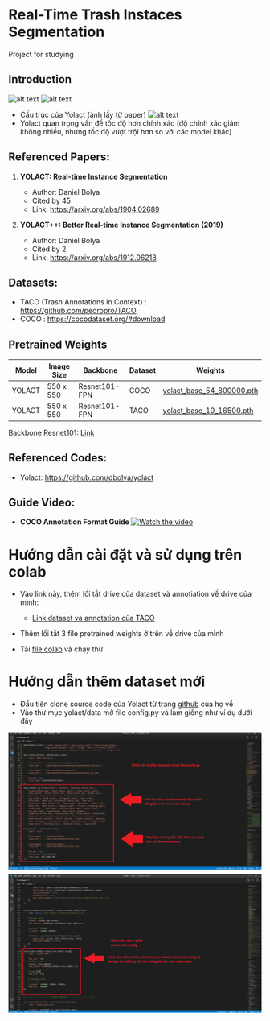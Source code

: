 # Real-Time Trash Instaces Segmentation
 Project for studying

## **Introduction**

![alt text](https://miro.medium.com/max/1400/0*QeOs5RvXlkbDkLOy.png)
![alt text](https://miro.medium.com/max/1400/1*n64Z12hTZMph6H5EUbG0Nw.png)
- Cấu trúc của Yolact (ảnh lấy từ paper)
![alt text](https://miro.medium.com/max/1400/1*8xmRyJa0Plkp0xByomvb7A.png)
- Yolact quan trọng vấn đề tốc độ hơn chính xác (độ chính xác giảm không nhiều, nhưng tốc độ vượt trội hơn so với các model khác)

## **Referenced Papers:** 

1. **YOLACT: Real-time Instance Segmentation**
    - Author: Daniel Bolya
    - Cited by 45
    - Link: https://arxiv.org/abs/1904.02689

2.	**YOLACT++: Better Real-time Instance Segmentation (2019)**
    -	Author: Daniel Bolya
    -	Cited by 2
    -	Link: https://arxiv.org/abs/1912.06218

## **Datasets:**
  -	TACO (Trash Annotations in Context)	: https://github.com/pedropro/TACO
  -	COCO 					: https://cocodataset.org/#download
  
## **Pretrained Weights**
	
Model | Image Size | Backbone | Dataset | Weights
--- | --- | --- | --- | --- 
YOLACT | 550 x 550 | Resnet101-FPN | COCO | [yolact_base_54_800000.pth](https://drive.google.com/file/d/1UYy3dMapbH1BnmtZU4WH1zbYgOzzHHf_/view)
YOLACT | 550 x 550 | Resnet101-FPN | TACO | [yolact_base_10_16500.pth](https://drive.google.com/file/d/1XuCem1VaEv4X_IZr1ccgBwoJ_pWM8yRE/view?usp=sharing)

Backbone Resnet101: [Link](https://drive.google.com/file/d/1tvqFPd4bJtakOlmn-uIA492g2qurRChj/view?usp=sharing)


## **Referenced Codes:**
  -	Yolact: https://github.com/dbolya/yolact

## **Guide Video:**
- **COCO Annotation Format Guide**
[![Watch the video](https://img.youtube.com/vi/h6s61a_pqfM/maxresdefault.jpg)](https://www.youtube.com/watch?v=h6s61a_pqfM)
	
# **Hướng dẫn cài đặt và sử dụng trên colab**
- Vào link này, thêm lối tắt drive của dataset và annotiation về drive của mình: 
	- [Link dataset và annotation của TACO](https://drive.google.com/file/d/1Ol3OcfjAfRul0lxKuV6ezaKP89HXqDMz/view?usp=sharing)
- Thêm lối tắt 3 file pretrained weights ở trên về drive của mình

- Tải [file colab](https://colab.research.google.com/drive/1ZVlF6K5HfcsS_G1tW_esY542n80CZOn0?usp=sharing) và chạy thử

# **Hướng dẫn thêm dataset mới**
- Đầu tiên clone source code của Yolact từ trang [github](https://github.com/dbolya/yolact) của họ về
- Vào thư mục yolact/data mở file config.py và làm giống như ví dụ dưới đây

![alt text](images/config_guide.png)
![alt text](images/config_guide2.png)
